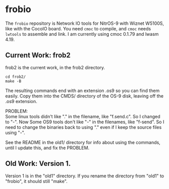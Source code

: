 # frobio

The `frobio` repository is Network IO tools for NitrOS-9 with Wiznet W5100S,
like with the CocoIO board.  You need `cmoc` to compile, and `cmoc` needs
`lwtools` to assemble and link.  I am currently using cmoc 0.1.79
and lwasm 4.19.

## Current Work: frob2

frob2 is the current work, in the frob2 directory.

```
cd frob2/
make -B
```

The resulting commands end with an extension .os9 so you can find them easily.
Copy them into the CMDS/ directory of the OS-9 disk, leaving off the .os9 extension.

PROBLEM:  
Some linux tools didn't like "." in the filename, like "f.send.c".
So I changed to "-".
Now Some OS9 tools don't like "-" in the filenames, like "f-send".
So I need to change the binaries back to using "."
even if I keep the source files using "-".

See the README in the old1/ directory for info about using the commands,
until I update this, and fix the PROBLEM.

## Old Work: Version 1.

Version 1 is in the "old1" directory.
If you rename the directory from "old1" to "frobio",
it should still "make".
